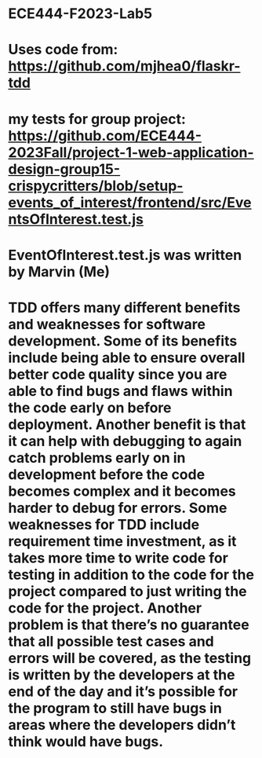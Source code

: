 # ECE444-F2023-Lab5
# Uses code from: https://github.com/mjhea0/flaskr-tdd
# 
# my tests for group project: https://github.com/ECE444-2023Fall/project-1-web-application-design-group15-crispycritters/blob/setup-events_of_interest/frontend/src/EventsOfInterest.test.js
#
# EventOfInterest.test.js was written by Marvin (Me)
#
# TDD offers many different benefits and weaknesses for software development. Some of its benefits include being able to ensure overall better code quality since you are able to find bugs and flaws within the code early on before deployment. Another benefit is that it can help with debugging to again catch problems early on in development before the code becomes complex and it becomes harder to debug for errors. Some weaknesses for TDD include requirement time investment, as it takes more time to write code for testing in addition to the code for the project compared to just writing the code for the project. Another problem is that there’s no guarantee that all possible test cases and errors will be covered, as the testing is written by the developers at the end of the day and it’s possible for the program to still have bugs in areas where the developers didn’t think would have bugs.
